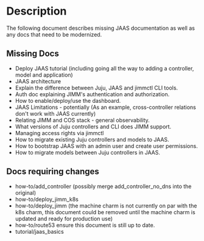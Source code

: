 # Description

The following document describes missing JAAS documentation as well as any docs that need to be modernized.

## Missing Docs
- Deploy JAAS tutorial (including going all the way to adding a controller, model and application)
- JAAS architecture
- Explain the difference between Juju, JAAS and jimmctl CLI tools.
- Auth doc explaining JIMM's authentication and authorization.
- How to enable/deploy/use the dashboard.
- JAAS Limitations - potentially (As an example, cross-controller relations don't work with JAAS currently)
- Relating JIMM and COS stack - general observability.
- What versions of Juju controllers and CLI does JIMM support.
- Managing access rights via jimmctl 
- How to migrate existing Juju controllers and models to JAAS.
- How to bootstrap JAAS with an admin user and create user permissions.
- How to migrate models between Juju controllers in JAAS.

## Docs requiring changes
- how-to/add_controller (possibly merge add_controller_no_dns into the original)
- how-to/deploy_jimm_k8s
- how-to/deploy_jimm (the machine charm is not currently on par with the k8s charm, this document could be removed until the machine charm is updated and ready for production use)
- how-to/route53 ensure this document is still up to date.
- tutorial/jaas_basics
